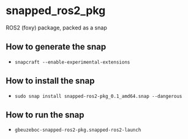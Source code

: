 # snapped_ros2_pkg
ROS2 (foxy) package, packed as a snap
## How to generate the snap
- `snapcraft --enable-experimental-extensions`
## How to install the snap
- `sudo snap install snapped-ros2-pkg_0.1_amd64.snap --dangerous`
## How to run the snap
- `gbeuzeboc-snapped-ros2-pkg.snapped-ros2-launch`

